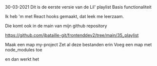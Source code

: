 30-03-2021
Dit is de eerste versie van de Lil' playlist
Basis functionaliteit

Ik heb 'm met React hooks gemaakt, dat leek me leerzaam.

Die komt ook in de main van mijn github repository 

https://github.com/jbataille-git/frontenddev2/tree/main/35_playlist

Maak een map my-project
Zet al deze bestanden erin
Voeg een map met node_modules toe

en dan werkt het
